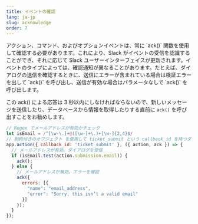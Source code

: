 ```yaml
---
title: イベントの確認
lang: ja-jp
slug: acknowledge
order: 7
---
```


<div class="section-content">
アクション、コマンド、およびオプションイベントは、常に `ack()` 関数を使用して確認する必要があります。これにより、Slack がイベントの受信を認識することができ、それに応じて Slack ユーザーインターフェイスが更新されます。イベントのタイプによっては、確認通知が異なることがあります。たとえば、ダイアログの送信を確認するときに、送信にエラーが含まれている場合は検証エラーを出して `ack()` を呼び出し、送信が有効な場合はパラメータなしで `ack()` を呼び出します。

この ack() による応答は 3 秒以内にしなければならないので、新しいメッセージを送信したり、データベースから情報を取得したりする直前に `ack()` を呼び出すことをお勧めします。
</div>

```javascript
// Regex でメールアドレスが有効かチェック
let isEmail = /^[\w-\.]+@([\w-]+\.)+[\w-]{2,4}$/
// 制約付きのオブジェクト を使用して ticket_submit という callback_id を持つダイアログ送信をリスニング
app.action({ callback_id: 'ticket_submit' }, ({ action, ack }) => {
  // メールアドレスが有効。ダイアログを受信
  if (isEmail.test(action.submission.email)) {
    ack();
  } else {
    // メールアドレスが無効。エラーを確認
    ack({
      errors: [{
        "name": "email_address",
        "error": "Sorry, this isn’t a valid email"
      }]
    });
  }
});
```
